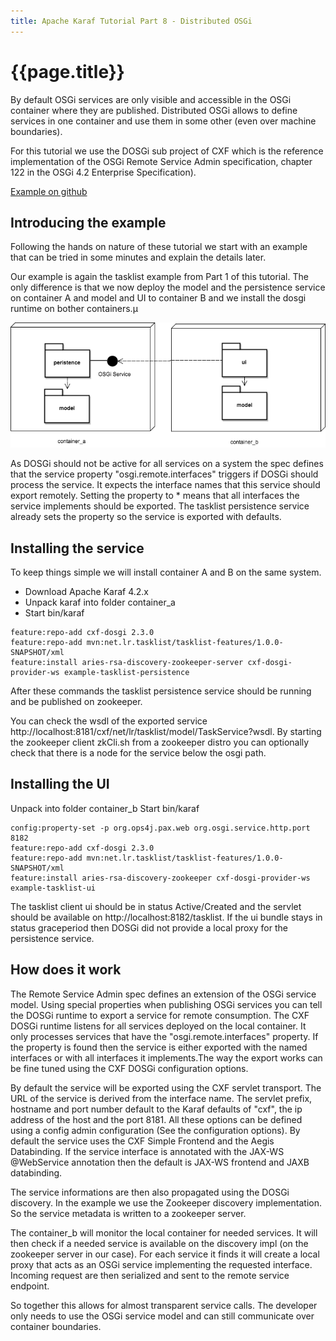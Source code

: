 ```yaml
---
title: Apache Karaf Tutorial Part 8 - Distributed OSGi
---
```


# {{page.title}}

By default OSGi services are only visible and accessible in the OSGi container where they are published. Distributed OSGi allows to define services in one container and use them in some other (even over machine boundaries).

For this tutorial we use the DOSGi sub project of CXF which is the reference implementation of the OSGi Remote Service Admin specification, chapter 122 in the OSGi 4.2 Enterprise Specification).

[Example on github](https://github.com/cschneider/Karaf-Tutorial/tree/master/dosgi)

## Introducing the example

Following the hands on nature of these tutorial we start with an example that can be tried in some minutes and explain the details later.

Our example is again the tasklist example from Part 1 of this tutorial. The only difference is that we now deploy the model and the persistence service on container A and model and UI to container B and we install the dosgi runtime on bother containers.µ

![Image](deployment.png)

As DOSGi should not be active for all services on a system the spec defines that the service property "osgi.remote.interfaces" triggers if DOSGi should process the service. It expects the interface names that this service should export remotely. Setting the property to * means that all interfaces the service implements should be exported. The tasklist persistence service already sets the property so the service is exported with defaults.

## Installing the service

To keep things simple we will install container A and B on the same system.

* Download Apache Karaf 4.2.x
* Unpack karaf into folder container_a
* Start bin/karaf

```
feature:repo-add cxf-dosgi 2.3.0
feature:repo-add mvn:net.lr.tasklist/tasklist-features/1.0.0-SNAPSHOT/xml
feature:install aries-rsa-discovery-zookeeper-server cxf-dosgi-provider-ws example-tasklist-persistence
```

After these commands the tasklist persistence service should be running and be published on zookeeper.

You can check the wsdl of the exported service http://localhost:8181/cxf/net/lr/tasklist/model/TaskService?wsdl. By starting the zookeeper client zkCli.sh from a zookeeper distro you can optionally check that there is a node for the service below the osgi path.

## Installing the UI

Unpack into folder container_b
Start bin/karaf

```
config:property-set -p org.ops4j.pax.web org.osgi.service.http.port 8182
feature:repo-add cxf-dosgi 2.3.0
feature:repo-add mvn:net.lr.tasklist/tasklist-features/1.0.0-SNAPSHOT/xml
feature:install aries-rsa-discovery-zookeeper cxf-dosgi-provider-ws example-tasklist-ui
```

The tasklist client ui should be in status Active/Created and the servlet should be available on http://localhost:8182/tasklist. If the ui bundle stays in status graceperiod then DOSGi did not provide a local proxy for the persistence service.

## How does it work

The Remote Service Admin spec defines an extension of the OSGi service model. Using special properties when publishing OSGi services you can tell the DOSGi runtime to export a service for remote consumption. The CXF DOSGi runtime listens for all services deployed on the local container. It only processes services that have the "osgi.remote.interfaces" property. If the property is found then the service is either exported with the named interfaces or with all interfaces it implements.The way the export works can be fine tuned using the CXF DOSGi configuration options.

By default the service will be exported using the CXF servlet transport. The URL of the service is derived from the interface name. The servlet prefix, hostname and port number default to the Karaf defaults of "cxf", the ip address of the host and the port 8181. All these options can be defined using a config admin configuration (See the configuration options). By default the service uses the CXF Simple Frontend and the Aegis Databinding. If the service interface is annotated with the JAX-WS @WebService annotation then the default is JAX-WS frontend and JAXB databinding.

The service informations are then also propagated using the DOSGi discovery. In the example we use the Zookeeper discovery implementation. So the service metadata is written to a zookeeper server.

The container_b will monitor the local container for needed services. It will then check if a needed service is available on the discovery impl (on the zookeeper server in our case). For each service it finds it will create a local proxy that acts as an OSGi service implementing the requested interface. Incoming request are then serialized and sent to the remote service endpoint.

So together this allows for almost transparent service calls. The developer only needs to use the OSGi service model and can still communicate over container boundaries.
